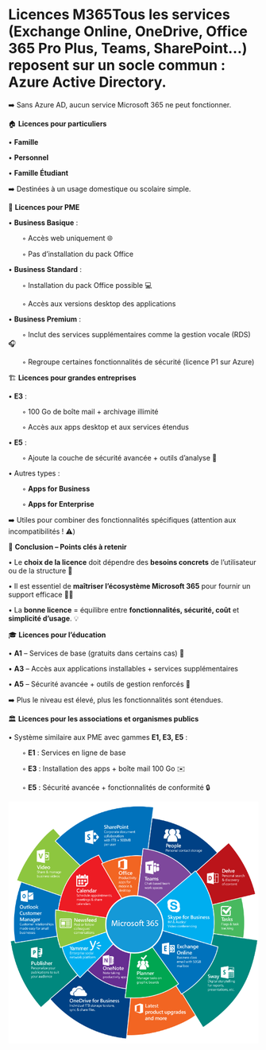 # Licences M365Tous les services (Exchange Online, OneDrive, Office 365 Pro Plus, Teams, SharePoint…) reposent sur un socle commun : **Azure Active Directory**.

➡️ Sans Azure AD, aucun service Microsoft 365 ne peut fonctionner.



🏠 **Licences pour particuliers**

• **Famille**

• **Personnel**

• **Famille Étudiant**

➡️ Destinées à un usage domestique ou scolaire simple.



🏢 **Licences pour PME**

• **Business Basique** :

  ◦ Accès web uniquement 🌐

  ◦ Pas d’installation du pack Office

• **Business Standard** :

  ◦ Installation du pack Office possible 💻

  ◦ Accès aux versions desktop des applications

• **Business Premium** :

  ◦ Inclut des services supplémentaires comme la gestion vocale (RDS) 🎧

  ◦ Regroupe certaines fonctionnalités de sécurité (licence P1 sur Azure)



🏗️ **Licences pour grandes entreprises**

• **E3** :

  ◦ 100 Go de boîte mail + archivage illimité

  ◦ Accès aux apps desktop et aux services étendus

• **E5** :

  ◦ Ajoute la couche de sécurité avancée + outils d’analyse 🧠

• Autres types :

  ◦ **Apps for Business**

  ◦ **Apps for Enterprise**

➡️ Utiles pour combiner des fonctionnalités spécifiques (attention aux incompatibilités ! ⚠️)



🧩 **Conclusion – Points clés à retenir**

• Le **choix de la licence** doit dépendre des **besoins concrets** de l’utilisateur ou de la structure 🧭

• Il est essentiel de **maîtriser l’écosystème Microsoft 365** pour fournir un support efficace 👨‍💻

• La **bonne licence** = équilibre entre **fonctionnalités, sécurité, coût** et **simplicité d’usage**. 💡

🎓 **Licences pour l’éducation**

• **A1** – Services de base (gratuits dans certains cas) 📘

• **A3** – Accès aux applications installables + services supplémentaires

• **A5** – Sécurité avancée + outils de gestion renforcés 🔐

➡️ Plus le niveau est élevé, plus les fonctionnalités sont étendues.



🏛️ **Licences pour les associations et organismes publics**

• Système similaire aux PME avec gammes **E1, E3, E5** :

  ◦ **E1** : Services en ligne de base

  ◦ **E3** : Installation des apps + boîte mail 100 Go ✉️

  ◦ **E5** : Sécurité avancée + fonctionnalités de conformité 🔒

![](../../media/Cours-Messagerie-Cloud-Licences-M365-image1.png)

